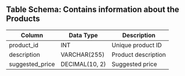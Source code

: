 ## Table Schema: Contains information about the Products

| Column          | Data Type | Description                |
|-----------------|-----------|----------------------------|
| product_id      | INT       | Unique product ID          |
| description     | VARCHAR(255) | Product description      |
| suggested_price | DECIMAL(10, 2) | Suggested price         |
